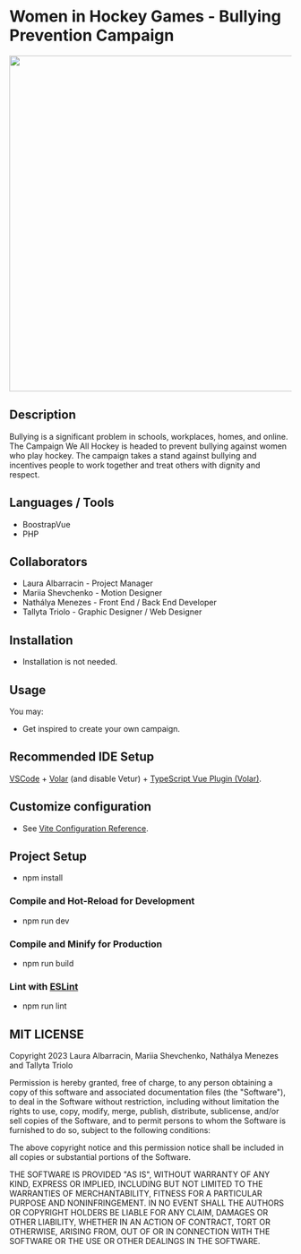 # Women in Hockey Games - Bullying Prevention Campaign

<p align="center">
<img src="./img/logo_campaign" width="600" style="margin:auto; display:block">
</p>

## Description 
Bullying is a significant problem in schools, workplaces, homes, and online. The Campaign We All Hockey is headed to prevent bullying against women who play hockey. The campaign takes a stand against bullying and incentives people to work together and treat others with dignity and respect. 

## Languages / Tools 
- BoostrapVue
- PHP 

## Collaborators
- Laura Albarracin - Project Manager
- Mariia Shevchenko - Motion Designer
- Nathálya Menezes - Front End / Back End Developer
- Tallyta Triolo - Graphic Designer / Web Designer



## Installation
- Installation is not needed.

## Usage 
You may:

- Get inspired to create your own campaign.

## Recommended IDE Setup

[VSCode](https://code.visualstudio.com/) + [Volar](https://marketplace.visualstudio.com/items?itemName=Vue.volar) (and disable Vetur) + [TypeScript Vue Plugin (Volar)](https://marketplace.visualstudio.com/items?itemName=Vue.vscode-typescript-vue-plugin).

## Customize configuration

- See [Vite Configuration Reference](https://vitejs.dev/config/).

## Project Setup

- npm install

### Compile and Hot-Reload for Development

- npm run dev

### Compile and Minify for Production

- npm run build

### Lint with [ESLint](https://eslint.org/)

- npm run lint

## MIT LICENSE 
Copyright 2023  Laura Albarracin, Mariia Shevchenko, Nathálya Menezes and Tallyta Triolo

Permission is hereby granted, free of charge, to any person obtaining a copy of this software and associated documentation files (the "Software"), to deal in the Software without restriction, including without limitation the rights to use, copy, modify, merge, publish, distribute, sublicense, and/or sell copies of the Software, and to permit persons to whom the Software is furnished to do so, subject to the following conditions:

The above copyright notice and this permission notice shall be included in all copies or substantial portions of the Software.

THE SOFTWARE IS PROVIDED "AS IS", WITHOUT WARRANTY OF ANY KIND, EXPRESS OR IMPLIED, INCLUDING BUT NOT LIMITED TO THE WARRANTIES OF MERCHANTABILITY, FITNESS FOR A PARTICULAR PURPOSE AND NONINFRINGEMENT. IN NO EVENT SHALL THE AUTHORS OR COPYRIGHT HOLDERS BE LIABLE FOR ANY CLAIM, DAMAGES OR OTHER LIABILITY, WHETHER IN AN ACTION OF CONTRACT, TORT OR OTHERWISE, ARISING FROM, OUT OF OR IN CONNECTION WITH THE SOFTWARE OR THE USE OR OTHER DEALINGS IN THE SOFTWARE.

